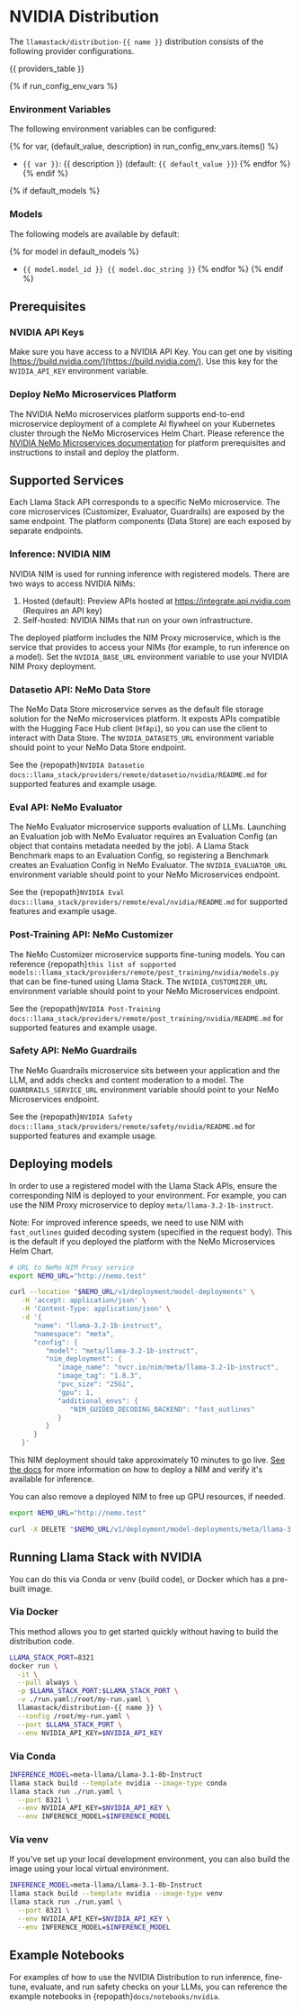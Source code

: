 # NVIDIA Distribution

The `llamastack/distribution-{{ name }}` distribution consists of the following provider configurations.

{{ providers_table }}

{% if run_config_env_vars %}
### Environment Variables

The following environment variables can be configured:

{% for var, (default_value, description) in run_config_env_vars.items() %}
- `{{ var }}`: {{ description }} (default: `{{ default_value }}`)
{% endfor %}
{% endif %}

{% if default_models %}
### Models

The following models are available by default:

{% for model in default_models %}
- `{{ model.model_id }} {{ model.doc_string }}`
{% endfor %}
{% endif %}


## Prerequisites
### NVIDIA API Keys

Make sure you have access to a NVIDIA API Key. You can get one by visiting [https://build.nvidia.com/](https://build.nvidia.com/). Use this key for the `NVIDIA_API_KEY` environment variable.

### Deploy NeMo Microservices Platform
The NVIDIA NeMo microservices platform supports end-to-end microservice deployment of a complete AI flywheel on your Kubernetes cluster through the NeMo Microservices Helm Chart. Please reference the [NVIDIA NeMo Microservices documentation](https://docs.nvidia.com/nemo/microservices/latest/about/index.html) for platform prerequisites and instructions to install and deploy the platform.

## Supported Services
Each Llama Stack API corresponds to a specific NeMo microservice. The core microservices (Customizer, Evaluator, Guardrails) are exposed by the same endpoint. The platform components (Data Store) are each exposed by separate endpoints.

### Inference: NVIDIA NIM
NVIDIA NIM is used for running inference with registered models. There are two ways to access NVIDIA NIMs:
  1. Hosted (default): Preview APIs hosted at https://integrate.api.nvidia.com (Requires an API key)
  2. Self-hosted: NVIDIA NIMs that run on your own infrastructure.

The deployed platform includes the NIM Proxy microservice, which is the service that provides to access your NIMs (for example, to run inference on a model). Set the `NVIDIA_BASE_URL` environment variable to use your NVIDIA NIM Proxy deployment.

### Datasetio API: NeMo Data Store
The NeMo Data Store microservice serves as the default file storage solution for the NeMo microservices platform. It exposts APIs compatible with the Hugging Face Hub client (`HfApi`), so you can use the client to interact with Data Store. The `NVIDIA_DATASETS_URL` environment variable should point to your NeMo Data Store endpoint.

See the {repopath}`NVIDIA Datasetio docs::llama_stack/providers/remote/datasetio/nvidia/README.md` for supported features and example usage.

### Eval API: NeMo Evaluator
The NeMo Evaluator microservice supports evaluation of LLMs. Launching an Evaluation job with NeMo Evaluator requires an Evaluation Config (an object that contains metadata needed by the job). A Llama Stack Benchmark maps to an Evaluation Config, so registering a Benchmark creates an Evaluation Config in NeMo Evaluator. The `NVIDIA_EVALUATOR_URL` environment variable should point to your NeMo Microservices endpoint.

See the {repopath}`NVIDIA Eval docs::llama_stack/providers/remote/eval/nvidia/README.md` for supported features and example usage.

### Post-Training API: NeMo Customizer
The NeMo Customizer microservice supports fine-tuning models. You can reference {repopath}`this list of supported models::llama_stack/providers/remote/post_training/nvidia/models.py` that can be fine-tuned using Llama Stack. The `NVIDIA_CUSTOMIZER_URL` environment variable should point to your NeMo Microservices endpoint.

See the {repopath}`NVIDIA Post-Training docs::llama_stack/providers/remote/post_training/nvidia/README.md` for supported features and example usage.

### Safety API: NeMo Guardrails
The NeMo Guardrails microservice sits between your application and the LLM, and adds checks and content moderation to a model. The `GUARDRAILS_SERVICE_URL` environment variable should point to your NeMo Microservices endpoint.

See the {repopath}`NVIDIA Safety docs::llama_stack/providers/remote/safety/nvidia/README.md` for supported features and example usage.

## Deploying models
In order to use a registered model with the Llama Stack APIs, ensure the corresponding NIM is deployed to your environment. For example, you can use the NIM Proxy microservice to deploy `meta/llama-3.2-1b-instruct`.

Note: For improved inference speeds, we need to use NIM with `fast_outlines` guided decoding system (specified in the request body). This is the default if you deployed the platform with the NeMo Microservices Helm Chart.
```sh
# URL to NeMo NIM Proxy service
export NEMO_URL="http://nemo.test"

curl --location "$NEMO_URL/v1/deployment/model-deployments" \
   -H 'accept: application/json' \
   -H 'Content-Type: application/json' \
   -d '{
      "name": "llama-3.2-1b-instruct",
      "namespace": "meta",
      "config": {
         "model": "meta/llama-3.2-1b-instruct",
         "nim_deployment": {
            "image_name": "nvcr.io/nim/meta/llama-3.2-1b-instruct",
            "image_tag": "1.8.3",
            "pvc_size": "25Gi",
            "gpu": 1,
            "additional_envs": {
               "NIM_GUIDED_DECODING_BACKEND": "fast_outlines"
            }
         }
      }
   }'
```
This NIM deployment should take approximately 10 minutes to go live. [See the docs](https://docs.nvidia.com/nemo/microservices/latest/get-started/tutorials/deploy-nims.html) for more information on how to deploy a NIM and verify it's available for inference.

You can also remove a deployed NIM to free up GPU resources, if needed.
```sh
export NEMO_URL="http://nemo.test"

curl -X DELETE "$NEMO_URL/v1/deployment/model-deployments/meta/llama-3.1-8b-instruct"
```

## Running Llama Stack with NVIDIA

You can do this via Conda or venv (build code), or Docker which has a pre-built image.

### Via Docker

This method allows you to get started quickly without having to build the distribution code.

```bash
LLAMA_STACK_PORT=8321
docker run \
  -it \
  --pull always \
  -p $LLAMA_STACK_PORT:$LLAMA_STACK_PORT \
  -v ./run.yaml:/root/my-run.yaml \
  llamastack/distribution-{{ name }} \
  --config /root/my-run.yaml \
  --port $LLAMA_STACK_PORT \
  --env NVIDIA_API_KEY=$NVIDIA_API_KEY
```

### Via Conda

```bash
INFERENCE_MODEL=meta-llama/Llama-3.1-8b-Instruct
llama stack build --template nvidia --image-type conda
llama stack run ./run.yaml \
  --port 8321 \
  --env NVIDIA_API_KEY=$NVIDIA_API_KEY \
  --env INFERENCE_MODEL=$INFERENCE_MODEL
```

### Via venv

If you've set up your local development environment, you can also build the image using your local virtual environment.

```bash
INFERENCE_MODEL=meta-llama/Llama-3.1-8b-Instruct
llama stack build --template nvidia --image-type venv
llama stack run ./run.yaml \
  --port 8321 \
  --env NVIDIA_API_KEY=$NVIDIA_API_KEY \
  --env INFERENCE_MODEL=$INFERENCE_MODEL
```

## Example Notebooks
For examples of how to use the NVIDIA Distribution to run inference, fine-tune, evaluate, and run safety checks on your LLMs, you can reference the example notebooks in {repopath}`docs/notebooks/nvidia`.
